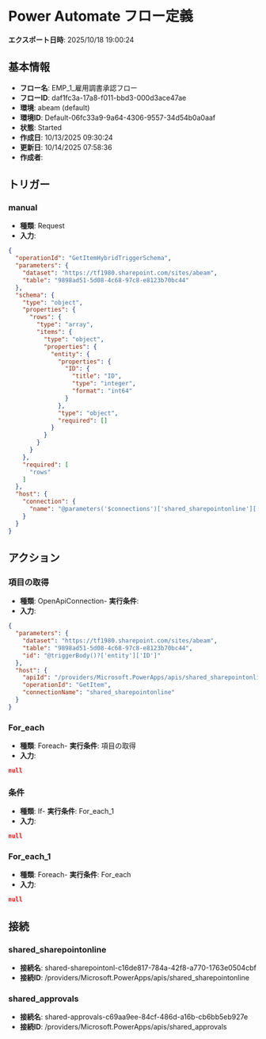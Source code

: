 # Power Automate フロー定義
**エクスポート日時**: 2025/10/18 19:00:24

## 基本情報
- **フロー名**: EMP_1_雇用調書承認フロー
- **フローID**: daf1fc3a-17a8-f011-bbd3-000d3ace47ae
- **環境**: abeam (default)
- **環境ID**: Default-06fc33a9-9a64-4306-9557-34d54b0a0aaf
- **状態**: Started
- **作成日**: 10/13/2025 09:30:24
- **更新日**: 10/14/2025 07:58:36
- **作成者**: 

## トリガー
### manual
- **種類**: Request
- **入力**:
```json
{
  "operationId": "GetItemHybridTriggerSchema",
  "parameters": {
    "dataset": "https://tf1980.sharepoint.com/sites/abeam",
    "table": "9898ad51-5d08-4c68-97c8-e8123b70bc44"
  },
  "schema": {
    "type": "object",
    "properties": {
      "rows": {
        "type": "array",
        "items": {
          "type": "object",
          "properties": {
            "entity": {
              "properties": {
                "ID": {
                  "title": "ID",
                  "type": "integer",
                  "format": "int64"
                }
              },
              "type": "object",
              "required": []
            }
          }
        }
      }
    },
    "required": [
      "rows"
    ]
  },
  "host": {
    "connection": {
      "name": "@parameters('$connections')['shared_sharepointonline']['connectionId']"
    }
  }
}
```

## アクション
### 項目の取得
- **種類**: OpenApiConnection- **実行条件**: 
- **入力**:
```json
{
  "parameters": {
    "dataset": "https://tf1980.sharepoint.com/sites/abeam",
    "table": "9898ad51-5d08-4c68-97c8-e8123b70bc44",
    "id": "@triggerBody()?['entity']['ID']"
  },
  "host": {
    "apiId": "/providers/Microsoft.PowerApps/apis/shared_sharepointonline",
    "operationId": "GetItem",
    "connectionName": "shared_sharepointonline"
  }
}
```

### For_each
- **種類**: Foreach- **実行条件**: 項目の取得
- **入力**:
```json
null
```

### 条件
- **種類**: If- **実行条件**: For_each_1
- **入力**:
```json
null
```

### For_each_1
- **種類**: Foreach- **実行条件**: For_each
- **入力**:
```json
null
```

## 接続
### shared_sharepointonline
- **接続名**: shared-sharepointonl-c16de817-784a-42f8-a770-1763e0504cbf
- **接続ID**: /providers/Microsoft.PowerApps/apis/shared_sharepointonline

### shared_approvals
- **接続名**: shared-approvals-c69aa9ee-84cf-486d-a16b-cb6bb5eb927e
- **接続ID**: /providers/Microsoft.PowerApps/apis/shared_approvals


